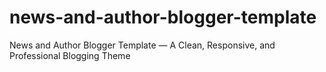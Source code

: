# news-and-author-blogger-template
News and Author Blogger Template — A Clean, Responsive, and Professional Blogging Theme
